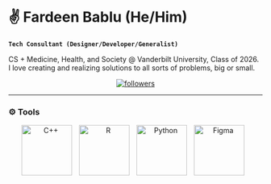 # ✌️ Fardeen Bablu (He/Him)

**`Tech Consultant (Designer/Developer/Generalist)`**

CS + Medicine, Health, and Society @ Vanderbilt University, Class of 2026. I love creating and realizing solutions to all sorts of problems, big or small.

<p align="center">
   <a href="https://github.com/fbablu?tab=followers">
      <img alt="followers" title="Follow me on Github" src="https://custom-icon-badges.demolab.com/github/followers/fbablu?color=236ad3&labelColor=1155ba&style=for-the-badge&logo=person-add&label=Follow&logoColor=white"/></a>
</p>

---

### ⚙️ Tools

<p align="center">
   <img alt="C++" width="100px" style="padding-right:10px;" src="https://cdn.jsdelivr.net/gh/devicons/devicon@latest/icons/cplusplus/cplusplus-original.svg"/>
   <img alt="R" width="100px" style="padding-right:10px;" src="https://cdn.jsdelivr.net/gh/devicons/devicon@latest/icons/r/r-original.svg" />
   <img alt="Python" width="100px" style="padding-right:10px;" src="https://cdn.jsdelivr.net/gh/devicons/devicon@latest/icons/python/python-original-wordmark.svg" />
   <img alt="Figma" width="100px" style="padding-right:10px;" src="https://cdn.jsdelivr.net/gh/devicons/devicon@latest/icons/figma/figma-original.svg" />
</p>
